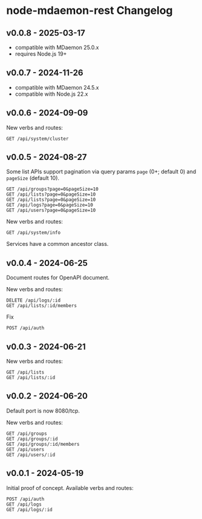 # node-mdaemon-rest Changelog

## v0.0.8 - 2025-03-17

- compatible with MDaemon 25.0.x
- requires Node.js 19+

## v0.0.7 - 2024-11-26

- compatible with MDaemon 24.5.x
- compatible with Node.js 22.x

## v0.0.6 - 2024-09-09

New verbs and routes:

    GET /api/system/cluster

## v0.0.5 - 2024-08-27

Some list APIs support pagination via query params `page` (0+; default
0) and `pageSize` (default 10).

    GET /api/groups?page=0&pageSize=10
    GET /api/lists?page=0&pageSize=10
    GET /api/lists?page=0&pageSize=10
    GET /api/logs?page=0&pageSize=10
    GET /api/users?page=0&pageSize=10

New verbs and routes:

    GET /api/system/info

Services have a common ancestor class.

## v0.0.4 - 2024-06-25

Document routes for OpenAPI document.

New verbs and routes:

    DELETE /api/logs/:id
    GET /api/lists/:id/members

Fix

    POST /api/auth

## v0.0.3 - 2024-06-21

New verbs and routes:

    GET /api/lists
    GET /api/lists/:id

## v0.0.2 - 2024-06-20

Default port is now 8080/tcp.

New verbs and routes:

    GET /api/groups
    GET /api/groups/:id
    GET /api/groups/:id/members
    GET /api/users
    GET /api/users/:id

## v0.0.1 - 2024-05-19

Initial proof of concept. Available verbs and routes:

    POST /api/auth
    GET /api/logs
    GET /api/logs/:id
